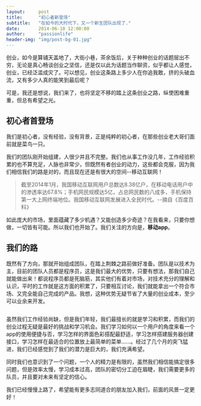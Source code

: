 ```yaml
---
layout:     post
title:      "初心者新登场"
subtitle:   "在如今的大时代下，又一个新生团队出现了."
date:       2014-06-10 12:00:00
author:     "passionlife"
header-img: "img/post-bg-01.jpg"
---
```


<p>创业，如今是算铺天盖地了，大街小巷，茶余饭后，关于种种创业的话题层出不穷，无论是真心畅谈创业之坚信，还是仅以此为话题当作聊资，似乎都让人感觉，创业，已经泛滥成灾了。可以想见，创业这条路上多少人在你追我敢，挤的头破血流，又有多少人真的能笑到最后呢？</p>

<p>可是，我还是想说，我们来了，也将坚定不移的踏上这条创业之路，纵使困难重重，但总有希望之光。</p>

<h2 class="section-heading">初心者首登场</h2>

<p>我们是初心者，没有经验，没有背景，正是纯粹的初心者，在那些创业老大哥们面前就是菜鸟一只。</p>

<p>我们的团队刚开始组建，人很少并且不完整。我们也从事工作没几年，工作经验积累的也不算充足，人脉也非常少，但既然有者创业的动力，这些都会克服，因为我们相信我们的路是对的，而且现在还是有很大的空间--移动互联网！</p>

<blockquote>截至2014年1月，我国移动互联网用户总数达8.38亿户，在移动电话用户中的渗透率达67.8%；手机网民规模达5亿，占总网民数的八成多，手机保持第一大上网终端地位。我国移动互联网发展进入全民时代。--摘自《百度百科》</blockquote>

<p>如此庞大的市场，里面蕴藏了多少机遇？又能创造多少奇迹？在我看来，只要你想做，一切皆有可能。所以我们也开始了。我们关注的方向是，<strong>移动app</strong>。</p>

<h2 class="section-heading">我们的路</h2>

<p>既然有了方向，那就开始组成团队，在踏上荆棘之路前做好准备。团队是以技术为主，目前的团队人员都是程序员，这是我们最大的优势，只要有想法，那我们自己就能做出来！都说程序员都是死脑筋，其实他们有着对市场，对技术充分的理解和认识，平时的工作就是这方面的积累了，只要相互讨论，我们就能拿出一个符合市场、又完全能自己完成的产品。我想，这种优势无疑节省了大量的创业成本，至少可以业余来开发。</p>

<a href="#">
    <img class="img-responsive" src="{{ site.baseurl }}/img/post-bg-01-chapter-01.jpg" alt="">
</a>

<p>虽然我们工作经验尚缺，但是我们年轻，我们最擅长的就是学习和积累，而我们的创业过程无疑是最好的挑战和学习机会。我们学习如何以一个用户的角度来看一个app的使用便捷与否，学习怎样的界面色彩搭配最舒适，学习怎样搭建服务器创建接口，学习怎样在最适合的位置放上最简单的菜单......。经过了几个月的突飞猛进，我们已经感觉到了我们的潜力是巨大的，我们充满希望。</p>

<p>同时我们也意识到了一个问题，一个人的精力是有限的，虽然我们相信能搞定很多问题，但是效率太慢，学习成本过高，团队的密切分工迫在眉睫，我们需要更多的队员，并且要对未来有坚定的信心。</p>

<p>我们已经慢慢上路了，希望能有更多志同道合的朋友加入我们，前面的风景一定更好！</p>
